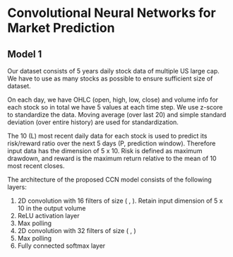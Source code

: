 # Convolutional Neural Networks for Market Prediction

## Model 1
Our dataset consists of 5 years daily stock data of multiple US large cap. We have to use as many stocks as possible to ensure sufficient size of dataset. 

On each day, we have OHLC (open, high, low, close) and volume info for each stock so in total we have 5 values at each time step. We use z-score to standardize the data. Moving average (over last 20) and simple standard deviation (over entire history) are used for standardization. 

The 10 (L) most recent daily data for each stock is used to predict its risk/reward ratio over the next 5 days (P, prediction window). Therefore input data has the dimension of 5 x 10. Risk is defined as maximum drawdown, and reward is the maximum return relative to the mean of 10 most recent closes.

The architecture of the proposed CCN model consists of the following layers:
 1. 2D convolution with 16 filters of size ( , ). Retain input dimension of 5 x 10 in the output volume
 2. ReLU activation layer
 3. Max polling
 4. 2D convolution with 32 filters of size ( , )
 5. Max polling
 6. Fully connected softmax layer
 
